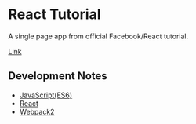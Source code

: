 # React Tutorial

A single page app from official Facebook/React tutorial. 

[Link](https://facebook.github.io/react/tutorial/tutorial.html)

## Development Notes
  * [JavaScript(ES6)](https://github.com/91juhwang/TIL/tree/master/JavaScript/ES6)
  * [React](https://github.com/91juhwang/TIL/tree/master/JavaScript/React)
  * [Webpack2]( )